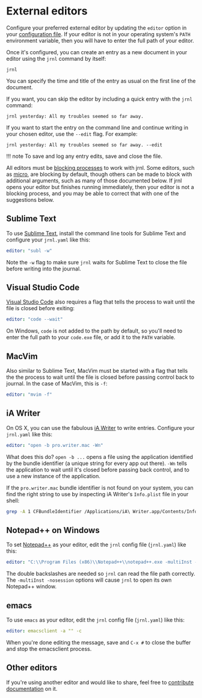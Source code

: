 <!--
Copyright © 2012-2022 jrnl contributors
License: https://www.gnu.org/licenses/gpl-3.0.html
-->

# External editors

Configure your preferred external editor by updating the `editor` option
in your [configuration file](./reference-config-file.md#editor). If your editor is not 
in your operating system's `PATH` environment variable, then you will have to 
enter the full path of your editor.

Once it's configured, you can create an entry as a new document in your editor using the `jrnl` 
command by itself:

``` text
jrnl
```

You can specify the time and title of the entry as usual on the first line of the document. 

If you want, you can skip the editor by including a quick entry with the `jrnl` command:

``` text
jrnl yesterday: All my troubles seemed so far away.
```

If you want to start the entry on the command line and continue writing in your chosen editor, 
use the `--edit` flag. For example:

``` text
jrnl yesterday: All my troubles seemed so far away. --edit
```

!!! note
    To save and log any entry edits, save and close the file.

All editors must be [blocking processes](https://en.wikipedia.org/wiki/Blocking_(computing)) to work with jrnl. Some editors, such as [micro](https://micro-editor.github.io/), are blocking by default, though others can be made to block with additional arguments, such as many of those documented below. If jrnl opens your editor but finishes running immediately, then your editor is not a blocking process, and you may be able to correct that with one of the suggestions below.

## Sublime Text

To use [Sublime Text](https://www.sublimetext.com/), install the command line
tools for Sublime Text and configure your `jrnl.yaml` like this:

```yaml
editor: "subl -w"
```

Note the `-w` flag to make sure `jrnl` waits for Sublime Text to close the
file before writing into the journal.

## Visual Studio Code

[Visual Studio Code](https://code.visualstudio.com) also requires a flag
that tells the process to wait until the file is closed before exiting:

```yaml
editor: "code --wait"
```

On Windows, `code` is not added to the path by default, so you'll need to
enter the full path to your `code.exe` file, or add it to the `PATH` variable.

## MacVim

Also similar to Sublime Text, MacVim must be started with a flag that tells
the the process to wait until the file is closed before passing control
back to journal. In the case of MacVim, this is `-f`:

```yaml
editor: "mvim -f"
```

## iA Writer

On OS X, you can use the fabulous [iA
Writer](http://www.iawriter.com/mac) to write entries. Configure your
`jrnl.yaml` like this:

```yaml
editor: "open -b pro.writer.mac -Wn"
```

What does this do? `open -b ...` opens a file using the application
identified by the bundle identifier (a unique string for every app out
there). `-Wn` tells the application to wait until it's closed before
passing back control, and to use a new instance of the application.

If the `pro.writer.mac` bundle identifier is not found on your system,
you can find the right string to use by inspecting iA Writer's
`Info.plist` file in your shell:

```sh
grep -A 1 CFBundleIdentifier /Applications/iA\ Writer.app/Contents/Info.plist
```

## Notepad++ on Windows

To set [Notepad++](http://notepad-plus-plus.org/) as your editor, edit
the `jrnl` config file (`jrnl.yaml`) like this:

```yaml
editor: "C:\\Program Files (x86)\\Notepad++\\notepad++.exe -multiInst -nosession"
```

The double backslashes are needed so `jrnl` can read the file path
correctly. The `-multiInst -nosession` options will cause `jrnl` to open
its own Notepad++ window.


## emacs

To use `emacs` as your editor, edit the `jrnl` config file (`jrnl.yaml`) like this:

```yaml
editor: emacsclient -a "" -c
```

When you're done editing the message, save and `C-x #` to close the buffer and stop the emacsclient process.

## Other editors

If you're using another editor and would like to share, feel free to [contribute documentation](./contributing.md#editing-documentation) on it.

